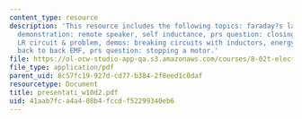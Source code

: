 ```yaml
---
content_type: resource
description: 'This resource includes the following topics: faraday?s law mutual inductance,
  demonstration: remote speaker, self inductance, prs question: closing a switch;
  LR circuit & problem, demos: breaking circuits with inductors, energy in inductor,
  back to back EMF, prs question: stopping a motor.'
file: https://ol-ocw-studio-app-qa.s3.amazonaws.com/courses/8-02t-electricity-and-magnetism-spring-2005/41aab7fca4a408b4fccdf52299340eb6_presentati_w10d2.pdf
file_type: application/pdf
parent_uid: 8c57fc19-927d-cd77-b384-2f8eed1c0daf
resourcetype: Document
title: presentati_w10d2.pdf
uid: 41aab7fc-a4a4-08b4-fccd-f52299340eb6
---
```

